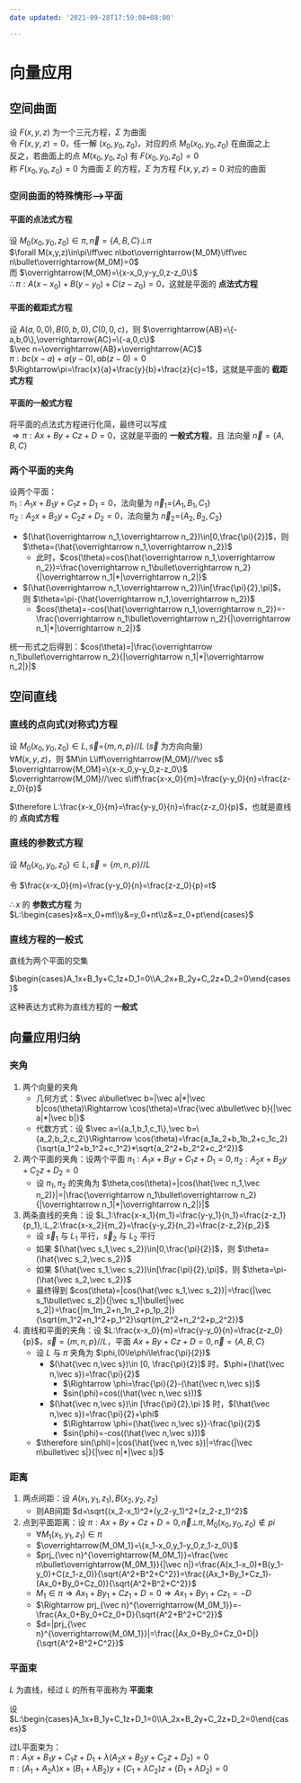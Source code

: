 ```yaml
---
date updated: '2021-09-28T17:59:08+08:00'

---
```


# 向量应用

## 空间曲面

设 $F(x,y,z)$ 为一个三元方程，$\Sigma$ 为曲面\
令 $F(x,y,z)=0$，任一解 $(x_0,y_0,z_0)$，对应的点 $M_0(x_0,y_0,z_0)$ 在曲面之上\
反之，若曲面上的点 $M(x_0,y_0,z_0)$ 有 $F(x_0,y_0,z_0)=0$\
称 $F(x_0,y_0,z_0)=0$ 为曲面 $\Sigma$ 的方程，$\Sigma$ 为方程 $F(x,y,z)=0$ 对应的曲面

### 空间曲面的特殊情形-->平面

#### 平面的点法式方程

设 $M_0(x_0,y_0,z_0)\in \pi,\vec n=\{A,B,C\}\bot\pi$\
$\forall M(x,y,z)\in\pi\iff\vec n\bot\overrightarrow{M_0M}\iff\vec n\bullet\overrightarrow{M_0M}=0$\
而 $\overrightarrow{M_0M}=\{x-x_0,y-y_0,z-z_0\}$\
$\therefore\pi:A(x-x_0)+B(y-y_0)+C(z-z_0)=0$，这就是平面的 **点法式方程**

#### 平面的截距式方程

设 $A(a,0,0),B(0,b,0),C(0,0,c)$，则 $\overrightarrow{AB}=\{-a,b,0\},\overrightarrow{AC}=\{-a,0,c\}$\
$\vec n=\overrightarrow{AB}×\overrightarrow{AC}$\
$\pi:bc(x-a)+a(y-0),ab(z-0)=0$\
$\Rightarrow\pi=\frac{x}{a}+\frac{y}{b}+\frac{z}{c}=1$，这就是平面的 **截距式方程**

#### 平面的一般式方程

将平面的点法式方程进行化简，最终可以写成\
$\Rightarrow \pi:Ax+By+Cz+D=0$，这就是平面的 **一般式方程**，且 法向量 $\vec n=\{A,B,C\}$

### 两个平面的夹角

设两个平面：\
$\pi_1:A_1x+B_1y+C_1z+D_1=0$，法向量为 $\vec n_1=${$A_1,B_1,C_1$}\
$\pi_2:A_2x+B_2y+C_2z+D_2=0$，法向量为 $\vec n_2=${$A_2,B_2,C_2$}

- $(\hat{\overrightarrow n_1,\overrightarrow n_2})\in[0,\frac{\pi}{2}]$，则 $\theta=(\hat{\overrightarrow n_1,\overrightarrow n_2})$
  - 此时，$cos(\theta)=cos(\hat{\overrightarrow n_1,\overrightarrow n_2})=\frac{\overrightarrow n_1\bullet\overrightarrow n_2}{|\overrightarrow n_1|*|\overrightarrow n_2|}$
- $(\hat{\overrightarrow n_1,\overrightarrow n_2})\in[\frac{\pi}{2},\pi]$，则 $\theta=\pi-(\hat{\overrightarrow n_1,\overrightarrow n_2})$
  - $cos(\theta)=-cos(\hat{\overrightarrow n_1,\overrightarrow n_2})=-\frac{\overrightarrow n_1\bullet\overrightarrow n_2}{|\overrightarrow n_1|*|\overrightarrow n_2|}$

统一形式之后得到：$cos(\theta)=|\frac{\overrightarrow n_1\bullet\overrightarrow n_2}{|\overrightarrow n_1|*|\overrightarrow n_2|}|$

## 空间直线

### 直线的点向式(对称式)方程

设 $M_0(x_0,y_0,z_0)\in L,\vec s=${$m,n,p$}$//L$ ($\vec s$ 为方向向量)\
$\forall M(x,y,z)$，则 $M\in L\iff\overrightarrow{M_0M}//\vec s$\
$\overrightarrow{M_0M}=\{x-x_0,y-y_0,z-z_0\}$\
$\overrightarrow{M_0M}//\vec s\iff\frac{x-x_0}{m}=\frac{y-y_0}{n}=\frac{z-z_0}{p}$

$\therefore L:\frac{x-x_0}{m}=\frac{y-y_0}{n}=\frac{z-z_0}{p}$，也就是直线的 **点向式方程**

### 直线的参数式方程

设 $M_0\{x_0,y_0,z_0\}\in L,\vec s=\{m,n,p\}//L$

令 $\frac{x-x_0}{m}=\frac{y-y_0}{n}=\frac{z-z_0}{p}=t$

$\therefore x$ 的 **参数式方程** 为 $L:\begin{cases}x&=x_0+mt\\y&=y_0+nt\\z&=z_0+pt\end{cases}$

### 直线方程的一般式

直线为两个平面的交集

$\begin{cases}A_1x+B_1y+C_1z+D_1=0\\A_2x+B_2y+C_2z+D_2=0\end{cases}$

这种表达方式称为直线方程的 **一般式**

## 向量应用归纳

### 夹角

1. 两个向量的夹角
   - 几何方式：$\vec a\bullet\vec b=|\vec a|*|\vec b|cos(\theta)\Rightarrow \cos(\theta)=\frac{\vec a\bullet\vec b}{|\vec a|*|\vec b|}$
   - 代数方式：设 $\vec a=\{a_1,b_1,c_1\},\vec b=\{a_2,b_2,c_2\}\Rightarrow \cos(\theta)=\frac{a_1a_2+b_1b_2+c_1c_2}{\sqrt{a_1^2+b_1^2+c_1^2}*\sqrt{a_2^2+b_2^2+c_2^2}}$
2. 两个平面的夹角：设两个平面 $\pi_1:A_1x+B_1y+C_1z+D_1=0,\pi_2:A_2x+B_2y+C_2z+D_2=0$
   - 设 $\pi_1,\pi_2$ 的夹角为 $\theta,cos(\theta)=|cos(\hat{\vec n_1,\vec n_2)}|=|\frac{\overrightarrow n_1\bullet\overrightarrow n_2}{|\overrightarrow n_1|*|\overrightarrow n_2|}|$
3. 两条直线的夹角：设 $L_1:\frac{x-x_1}{m_1}=\frac{y-y_1}{n_1}=\frac{z-z_1}{p_1},:L_2:\frac{x-x_2}{m_2}=\frac{y-y_2}{n_2}=\frac{z-z_2}{p_2}$
   - 设 $\vec s_1$ 与 $L_1$ 平行，$\vec s_2$ 与 $L_2$ 平行
   - 如果 $(\hat{\vec s_1,\vec s_2})\in[0,\frac{\pi}{2}]$，则 $\theta=(\hat{\vec s_2,\vec s_2})$
   - 如果 $(\hat{\vec s_1,\vec s_2})\in[\frac{\pi}{2},\pi]$，则 $\theta=\pi-(\hat{\vec s_2,\vec s_2})$
   - 最终得到 $cos(\theta)=|cos(\hat{\vec s_1,\vec s_2})|=\frac{|\vec s_1\bullet\vec s_2|}{|\vec s_1|\bullet|\vec s_2|}=\frac{|m_1m_2+n_1n_2+p_1p_2|}{\sqrt{m_1^2+n_1^2+p_1^2}\sqrt{m_2^2+n_2^2+p_2^2}}$
4. 直线和平面的夹角：设 $L:\frac{x-x_0}{m}=\frac{y-y_0}{n}=\frac{z-z_0}{p}$，$\vec s=\{m,n,p\}//L$，平面 $Ax+By+Cz+D=0,\vec n=\{A,B,C\}$
   - 设 $L$ 与 $\pi$ 夹角为 $\phi,(0\le\phi\le\frac{\pi}{2})$
     - $(\hat{\vec n,\vec s})\in [0, \frac{\pi}{2}]$ 时，$\phi+(\hat{\vec n,\vec s})=\frac{\pi}{2}$
       - $\Rightarrow \phi=\frac{\pi}{2}-(\hat{\vec n,\vec s})$
       - $sin(\phi)=cos((\hat{\vec n,\vec s}))$
     - $(\hat{\vec n,\vec s})\in [\frac{\pi}{2},\pi ]$ 时，$(\hat{\vec n,\vec s})=\frac{\pi}{2}+\phi$
       - $\Rightarrow \phi=(\hat{\vec n,\vec s})-\frac{\pi}{2}$
       - $sin(\phi)=-cos((\hat{\vec n,\vec s}))$
   - $\therefore sin(\phi)=|cos(\hat{\vec n,\vec s})|=\frac{|\vec n\bullet\vec s|}{|\vec n|*|\vec s|}$

### 距离
1. 两点间距：设 $A(x_1,y_1,z_1),B(x_2,y_2,z_2)$
	+ 则AB间距 $d=\sqrt{(x_2-x_1)^2+(y_2-y_1)^2+(z_2-z_1)^2}$
2. 点到平面距离：设 $\pi:Ax+By+Cz+D=0,\vec n\bot \pi, M_0(x_0,y_0,z_0)\notin pi$
	+ $\forall M_1(x_1,y_1,z_1)\in\pi$
	+ $\overrightarrow{M_0M_1}=\{x_1-x_0,y_1-y_0,z_1-z_0\}$
	+ $prj_{\vec n}^{\overrightarrow{M_0M_1}}=\frac{\vec n\bullet\overrightarrow{M_0M_1}}{|\vec n|}=\frac{A(x_1-x_0)+B(y_1-y_0)+C(z_1-z_0)}{\sqrt{A^2+B^2+C^2}}=\frac{(Ax_1+By_1+Cz_1)-(Ax_0+By_0+Cz_0)}{\sqrt{A^2+B^2+C^2}}$
	+ $M_1\in\pi\Rightarrow Ax_1+By_1+Cz_1+D=0\Rightarrow Ax_1+By_1+Cz_1=-D$
	+ $\Rightarrow prj_{\vec n}^{\overrightarrow{M_0M_1}}=-\frac{Ax_0+By_0+Cz_0+D}{\sqrt{A^2+B^2+C^2}}$
	+ $d=|prj_{\vec n}^{\overrightarrow{M_0M_1}}|=\frac{|Ax_0+By_0+Cz_0+D|}{\sqrt{A^2+B^2+C^2}}$
	
	
### 平面束
$L$ 为直线，经过 $L$ 的所有平面称为 **平面束**  

设 $L:\begin{cases}A_1x+B_1y+C_1z+D_1=0\\A_2x+B_2y+C_2z+D_2=0\end{cases}$  

过L平面束为：  
$\pi:A_1x+B_1y+C_1z+D_1+\lambda(A_2x+B_2y+C_2z+D_2)=0$  
$\pi:(A_1+A_2\lambda)x+(B_1+\lambda B_2)y+(C_1+\lambda C_2)z+(D_1+\lambda D_2)=0$